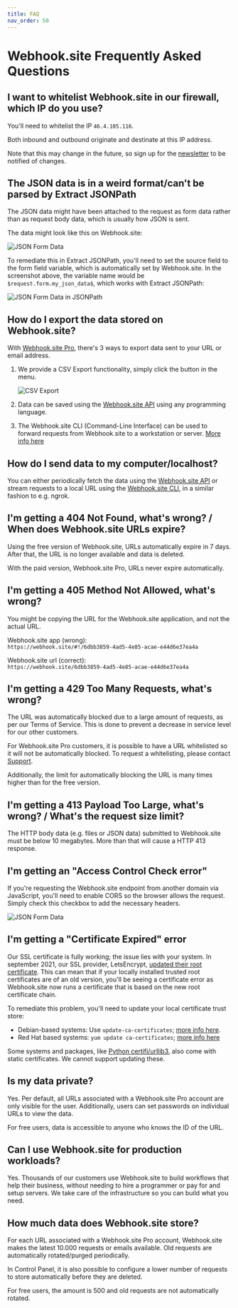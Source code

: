 ```yaml
---
title: FAQ
nav_order: 50
---
```


# Webhook.site Frequently Asked Questions

## I want to whitelist Webhook.site in our firewall, which IP do you use?

You'll need to whitelist the IP `46.4.105.116`. 

Both inbound and outbound originate and destinate at this IP address.

Note that this may change in the future, so sign up for the [newsletter](news.markdown) to be notified of changes.

## The JSON data is in a weird format/can't be parsed by Extract JSONPath

The JSON data might have been attached to the request as form data rather than as request body data, which is usually how JSON is sent.

The data might look like this on Webhook.site:

![JSON Form Data](/images/json-form-data.png)

To remediate this in Extract JSONPath, you'll need to set the source field to the form field variable, which is automatically set by Webhook.site. In the screenshot above, the variable name would be `$request.form.my_json_data$`, which works with Extract JSONPath:

![JSON Form Data in JSONPath](/images/json-form-data-jsonpath.png)

## How do I export the data stored on Webhook.site?

With [Webhook.site Pro](pro.markdown), there's 3 ways to export data sent to your URL or email address.

1. We provide a CSV Export functionality, simply click the button in the menu. 

    ![CSV Export](/images/csv-export.png)

2. Data can be saved using the [Webhook.site API](api/tokens.md#get-requests) using any programming language.

3. The Webhook.site CLI (Command-Line Interface) can be used to forward requests from Webhook.site to a workstation or server. [More info here](cli.md) 

## How do I send data to my computer/localhost?

You can either periodically fetch the data using the [Webhook.site API](api/tokens.md#get-requests) or stream requests to a local URL using the [Webhook.site CLI](cli.md), in a similar fashion to e.g. ngrok.

## I'm getting a 404 Not Found, what's wrong? / When does Webhook.site URLs expire?

Using the free version of Webhook.site, URLs automatically expire in 7 days. After that, the URL is no longer available and data is deleted.

With the paid version, Webhook.site Pro, URLs never expire automatically.

## I'm getting a 405 Method Not Allowed, what's wrong?

You might be copying the URL for the Webhook.site application, and not the actual URL.

Webhook.site app (wrong):<br>`https://webhook.site/#!/6dbb3859-4ad5-4e85-acae-e44d6e37ea4a`

Webhook.site url (correct):<br>`https://webhook.site/6dbb3859-4ad5-4e85-acae-e44d6e37ea4a`

## I'm getting a 429 Too Many Requests, what's wrong?

The URL was automatically blocked due to a large amount of requests, as per our Terms of Service. This is done to prevent a decrease in service level for our other customers. 

For Webhook.site Pro customers, it is possible to have a URL whitelisted so it will not be automatically blocked. To request a whitelisting, please contact [Support](https://support.webhook.site). 

Additionally, the limit for automatically blocking the URL is many times higher than for the free version. 

## I'm getting a 413 Payload Too Large, what's wrong? / What's the request size limit?

The HTTP body data (e.g. files or JSON data) submitted to Webhook.site must be below 10 megabytes. More than that will cause a HTTP 413 response.

## I'm getting an "Access Control Check error"

If you're requesting the Webhook.site endpoint from another domain via JavaScript, you'll need to enable CORS so the browser allows the request. Simply check this checkbox to add the necessary headers.

![JSON Form Data](/images/corsenable.png)

## I'm getting a "Certificate Expired" error

Our SSL certificate is fully working; the issue lies with your system. In september 2021, our SSL provider, LetsEncrypt, [updated their root certificate](https://letsencrypt.org/docs/dst-root-ca-x3-expiration-september-2021/). This can mean that if your locally installed trusted root certificates are of an old version, you'll be seeing a certificate error as Webhook.site now runs a certificate that is based on the new root certificate chain.

To remediate this problem, you'll need to update your local certificate trust store:

* Debian-based systems: Use `update-ca-certificates`; [more info here](https://manpages.debian.org/buster/ca-certificates/update-ca-certificates.8.en.html).
* Red Hat based systems: `yum update ca-certificates`; [more info here](https://access.redhat.com/solutions/1549003)

Some systems and packages, like [Python certifi/urllib3](https://github.com/certifi/python-certifi/pull/162), also come with static certificates. We cannot support updating these.

## Is my data private?

Yes. Per default, all URLs associated with a Webhook.site Pro account are only visible for the user. Additionally, users can set passwords on individual URLs to view the data.

For free users, data is accessible to anyone who knows the ID of the URL.

## Can I use Webhook.site for production workloads?

Yes. Thousands of our customers use Webhook.site to build workflows that help their business, without needing to hire a programmer or pay for and setup servers. We take care of the infrastructure so you can build what you need.

## How much data does Webhook.site store?

For each URL associated with a Webhook.site Pro account, Webhook.site makes the latest 10.000 requests or emails available. Old requests are automatically rotated/purged periodically.

In Control Panel, it is also possible to configure a lower number of requests to store automatically before they are deleted.

For free users, the amount is 500 and old requests are not automatically rotated.
